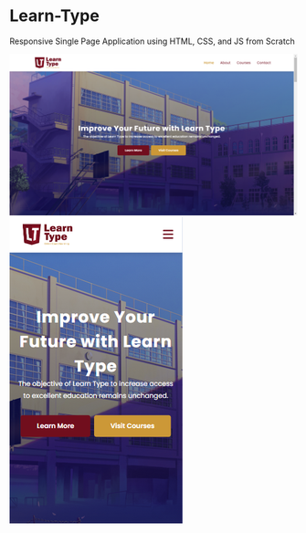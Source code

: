 # Learn-Type
Responsive Single Page Application using HTML, CSS, and JS from Scratch

![Image](images/logo/web-view.png)
![Image](images/logo/mobile-view.png)
